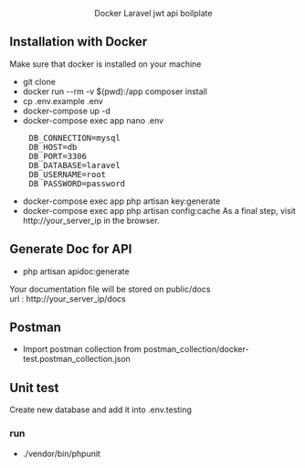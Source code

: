 <p align="center">Docker Laravel jwt api boilplate</p>



## Installation with Docker

Make sure that docker is installed on your machine

- git clone 
- docker run --rm -v $(pwd):/app composer install
- cp .env.example .env
- docker-compose up -d
- docker-compose exec app nano .env
 <pre>
    DB_CONNECTION=mysql
    DB_HOST=db
    DB_PORT=3306
    DB_DATABASE=laravel
    DB_USERNAME=root
    DB_PASSWORD=password
</pre>
- docker-compose exec app php artisan key:generate
- docker-compose exec app php artisan config:cache
As a final step, visit http://your_server_ip in the browser.



## Generate Doc for API
- php artisan apidoc:generate
<p> Your documentation file will be stored on public/docs <br> 
    url :  http://your_server_ip/docs
</p>

## Postman 
- Import postman collection from postman_collection/docker-test.postman_collection.json


## Unit test
<p> Create new database and add it into .env.testing </p>

### run
- ./vendor/bin/phpunit

